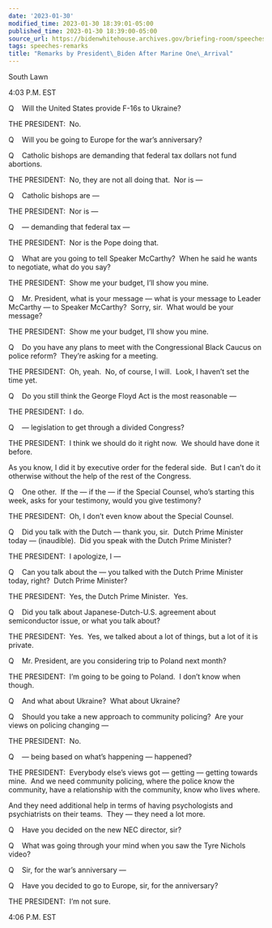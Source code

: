 ```yaml
---
date: '2023-01-30'
modified_time: 2023-01-30 18:39:01-05:00
published_time: 2023-01-30 18:39:00-05:00
source_url: https://bidenwhitehouse.archives.gov/briefing-room/speeches-remarks/2023/01/30/remarks-by-president-biden-after-marine-one-arrival-16/
tags: speeches-remarks
title: "Remarks by President\_Biden After Marine One\_Arrival"
---
```

 
South Lawn

4:03 P.M. EST

Q    Will the United States provide F-16s to Ukraine?  
  
THE PRESIDENT:  No.  
  
Q    Will you be going to Europe for the war’s anniversary?  
  
Q    Catholic bishops are demanding that federal tax dollars not fund
abortions.  
  
THE PRESIDENT:  No, they are not all doing that.  Nor is —  
  
Q    Catholic bishops are —  
  
THE PRESIDENT:  Nor is —  
  
Q    — demanding that federal tax —  
  
THE PRESIDENT:  Nor is the Pope doing that.  
  
Q    What are you going to tell Speaker McCarthy?  When he said he wants
to negotiate, what do you say?  
  
THE PRESIDENT:  Show me your budget, I’ll show you mine.

Q    Mr. President, what is your message — what is your message to
Leader McCarthy — to Speaker McCarthy?  Sorry, sir.  What would be your
message?  
  
THE PRESIDENT:  Show me your budget, I’ll show you mine.  
  
Q    Do you have any plans to meet with the Congressional Black Caucus
on police reform?  They’re asking for a meeting.  
  
THE PRESIDENT:  Oh, yeah.  No, of course, I will.  Look, I haven’t set
the time yet.  
  
Q    Do you still think the George Floyd Act is the most reasonable —  
  
THE PRESIDENT:  I do.  
  
Q    — legislation to get through a divided Congress?  
  
THE PRESIDENT:  I think we should do it right now.  We should have done
it before.  
  
As you know, I did it by executive order for the federal side.  But I
can’t do it otherwise without the help of the rest of the Congress.  
  
Q    One other.  If the — if the — if the Special Counsel, who’s
starting this week, asks for your testimony, would you give testimony?  
  
THE PRESIDENT:  Oh, I don’t even know about the Special Counsel.   
  
Q    Did you talk with the Dutch — thank you, sir.  Dutch Prime Minister
today — (inaudible).  Did you speak with the Dutch Prime Minister?  
  
THE PRESIDENT:  I apologize, I —  
  
Q    Can you talk about the — you talked with the Dutch Prime Minister
today, right?  Dutch Prime Minister?  
  
THE PRESIDENT:  Yes, the Dutch Prime Minister.  Yes.  
  
Q    Did you talk about Japanese-Dutch-U.S. agreement about
semiconductor issue, or what you talk about?

THE PRESIDENT:  Yes.  Yes, we talked about a lot of things, but a lot of
it is private.

Q    Mr. President, are you considering trip to Poland next month? 

THE PRESIDENT:  I’m going to be going to Poland.  I don’t know when
though.

Q    And what about Ukraine?  What about Ukraine?

Q    Should you take a new approach to community policing?  Are your
views on policing changing —

THE PRESIDENT:  No. 

Q    — being based on what’s happening — happened?

THE PRESIDENT:  Everybody else’s views got — getting — getting towards
mine.  And we need community policing, where the police know the
community, have a relationship with the community, know who lives
where. 

And they need additional help in terms of having psychologists and
psychiatrists on their teams.  They — they need a lot more. 

Q    Have you decided on the new NEC director, sir?

Q    What was going through your mind when you saw the Tyre Nichols
video?

Q    Sir, for the war’s anniversary —

Q    Have you decided to go to Europe, sir, for the anniversary?

THE PRESIDENT:  I’m not sure. 

4:06 P.M. EST
